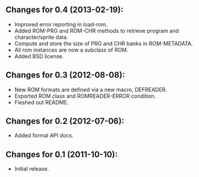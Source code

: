 ## Changes for 0.4 (2013-02-19):

* Improved error reporting in load-rom.
* Added ROM-PRG and ROM-CHR methods to retrieve program and character/sprite data.
* Compute and store the size of PRG and CHR banks in ROM-METADATA.
* All rom instances are now a subclass of ROM.
* Added BSD license.

## Changes for 0.3 (2012-08-08):

* New ROM formats are defined via a new macro, DEFREADER.
* Exported ROM class and ROMREADER-ERROR condition.
* Fleshed out README.

## Changes for 0.2 (2012-07-06):

* Added formal API docs.

## Changes for 0.1 (2011-10-10):

* Initial release.
